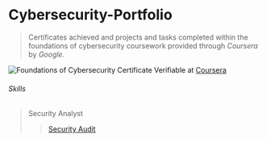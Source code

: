 
# Cybersecurity-Portfolio

>Certificates achieved and projects and tasks completed within the foundations of cybersecurity coursework provided through *Coursera* by *Google*.   

![Foundations of Cybersecurity Certificate](https://github.com/user-attachments/assets/d0192d55-2d48-49c1-a89f-08b350ed7401)
Verifiable at [Coursera](https://www.coursera.org/account/accomplishments/verify/EKY8RN9GWDZP)

###### Skills

>Security Analyst
>>[Security Audit](https://docs.google.com/document/d/1DCN7ohuH2FdVgWc0AbwvRLU6TBOX-XuSe80uyIq5k_Y/edit?usp=sharing) 
